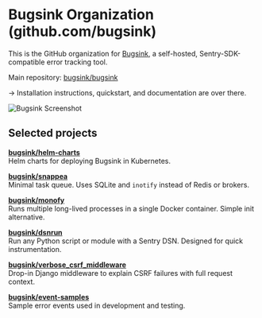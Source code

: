 # Bugsink Organization (github.com/bugsink)

This is the GitHub organization for [Bugsink](https://www.bugsink.com), a self-hosted, Sentry-SDK-compatible error tracking tool.

Main repository: [bugsink/bugsink](https://github.com/bugsink/bugsink)  

→ Installation instructions, quickstart, and documentation are over there.

![Bugsink Screenshot](https://www.bugsink.com/static/images/JsonSchemaDefinitionException.5e02c1544273.png)

## Selected projects

**[bugsink/helm-charts](https://github.com/bugsink/helm-charts)**  
Helm charts for deploying Bugsink in Kubernetes.

**[bugsink/snappea](https://github.com/bugsink/snappea)**  
Minimal task queue. Uses SQLite and `inotify` instead of Redis or brokers.

**[bugsink/monofy](https://github.com/bugsink/monofy)**  
Runs multiple long-lived processes in a single Docker container. Simple init alternative.

**[bugsink/dsnrun](https://github.com/bugsink/dsnrun)**  
Run any Python script or module with a Sentry DSN. Designed for quick instrumentation.

**[bugsink/verbose_csrf_middleware](https://github.com/bugsink/verbose_csrf_middleware)**  
Drop-in Django middleware to explain CSRF failures with full request context.

**[bugsink/event-samples](https://github.com/bugsink/event-samples)**  
Sample error events used in development and testing.
